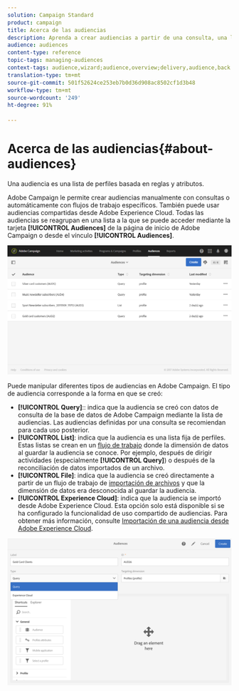 ```yaml
---
solution: Campaign Standard
product: campaign
title: Acerca de las audiencias
description: Aprenda a crear audiencias a partir de una consulta, una lista o un archivo, y a importarlas desde Adobe Experience Cloud.
audience: audiences
content-type: reference
topic-tags: managing-audiences
context-tags: audience,wizard;audience,overview;delivery,audience,back
translation-type: tm+mt
source-git-commit: 501f52624ce253eb7b0d36d908ac8502cf1d3b48
workflow-type: tm+mt
source-wordcount: '249'
ht-degree: 91%

---
```



# Acerca de las audiencias{#about-audiences}

Una audiencia es una lista de perfiles basada en reglas y atributos.

Adobe Campaign le permite crear audiencias manualmente con consultas o automáticamente con flujos de trabajo específicos. También puede usar audiencias compartidas desde Adobe Experience Cloud. Todas las audiencias se reagrupan en una lista a la que se puede acceder mediante la tarjeta **[!UICONTROL Audiences]** de la página de inicio de Adobe Campaign o desde el vínculo **[!UICONTROL Audiences]**.

![](assets/audience_1.png)

Puede manipular diferentes tipos de audiencias en Adobe Campaign. El tipo de audiencia corresponde a la forma en que se creó:

* **[!UICONTROL Query]**:: indica que la audiencia se creó con datos de  [](../../automating/using/editing-queries.md#about-query-editor) consulta de la base de datos de Adobe Campaign mediante la lista de audiencias. Las audiencias definidas por una consulta se recomiendan para cada uso posterior.
* **[!UICONTROL List]**: indica que la audiencia es una lista fija de perfiles. Estas listas se crean en un [flujo de trabajo](../../automating/using/get-started-workflows.md) donde la dimensión de datos al guardar la audiencia se conoce. Por ejemplo, después de dirigir actividades (especialmente **[!UICONTROL Query]**) o después de la reconciliación de datos importados de un archivo.
* **[!UICONTROL File]**: indica que la audiencia se creó directamente a partir de un flujo de trabajo de [importación de archivos](../../automating/using/load-file.md) y que la dimensión de datos era desconocida al guardar la audiencia.
* **[!UICONTROL Experience Cloud]**: indica que la audiencia se importó desde Adobe Experience Cloud. Esta opción solo está disponible si se ha configurado la funcionalidad de uso compartido de audiencias. Para obtener más información, consulte [Importación de una audiencia desde Adobe Experience Cloud](../../integrating/using/sharing-audiences-with-audience-manager-or-people-core-service.md#importing-an-audience).

![](assets/audience_type_selection.png)
